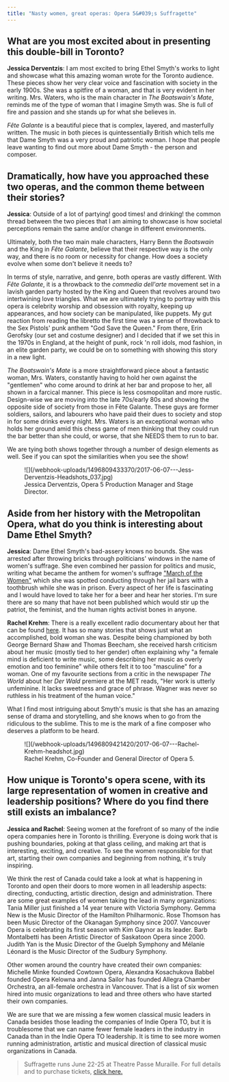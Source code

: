 ```yaml
---
title: "Nasty women, great operas: Opera 5&#039;s Suffragette"
---
```


## What are you most excited about in presenting this double-bill in Toronto?

**Jessica Derventzis**: I am most excited to bring Ethel Smyth's works to light and showcase what this amazing woman wrote for the Toronto audience. These pieces show her very clear voice and fascination with society in the early 1900s. She was a spitfire of a woman, and that is very evident in her writing. Mrs. Waters, who is the main character in *The Boatswain's Mate*, reminds me of the type of woman that I imagine Smyth was. She is full of fire and passion and she stands up for what she believes in. 

*Fête Galante* is a beautiful piece that is complex, layered, and masterfully written. The music in both pieces is quintessentially British which tells me that Dame Smyth was a very proud and patriotic woman. I hope that people leave wanting to find out more about Dame Smyth - the person and composer.

## Dramatically, how have you approached these two operas, and the common theme between their stories?

**Jessica**: Outside of a lot of partying! good times! and drinking! the common thread between the two pieces that I am aiming to showcase is how societal perceptions remain the same and/or change in different environments. 

Ultimately, both the two main male characters, Harry Benn the *Boatswain* and the King in *Fête Galante*, believe that their respective way is the only way, and there is no room or necessity for change. How does a society evolve when some don't believe it needs to? 

In terms of style, narrative, and genre, both operas are vastly different. With *Fête Galante*, it is a throwback to the *commedia dell'arte* movement set in a lavish garden party hosted by the King and Queen that revolves around two intertwining love triangles. What we are ultimately trying to portray with this opera is celebrity worship and obsession with royalty, keeping up appearances, and how society can be manipulated, like puppets. My gut reaction from reading the libretto the first time was a sense of throwback to the Sex Pistols' punk anthem "God Save the Queen." From there, Erin Gerofsky (our set and costume designer) and I decided that if we set this in the 1970s in England, at the height of punk, rock 'n roll idols, mod fashion, in an elite garden party, we could be on to something with showing this story in a new light.

*The Boatswain's Mate* is a more straightforward piece about a fantastic woman, Mrs. Waters, constantly having to hold her own against the "gentlemen" who come around to drink at her bar and propose to her, all shown in a farcical manner. This piece is less cosmopolitan and more rustic. Design-wise we are moving into the late 70s/early 80s and showing the opposite side of society from those in Fête Galante. These guys are former soldiers, sailors, and labourers who have paid their dues to society and stop in for some drinks every night. Mrs. Waters is an exceptional woman who holds her ground amid this chess game of men thinking that they could run the bar better than she could, or worse, that she NEEDS them to run to bar.  

We are tying both shows together through a number of design elements as well. See if you can spot the similarities when you see the show!

<figure data-type="image">
![](/webhook-uploads/1496809433370/2017-06-07---Jess-Derventzis-Headshots_037.jpg)
<figcaption>Jessica Derventzis, Opera 5 Production Manager and Stage Director.</figcaption>
</figure>

## Aside from her history with the Metropolitan Opera, what do you think is interesting about Dame Ethel Smyth?

**Jessica**: Dame Ethel Smyth's bad-assery knows no bounds. She was arrested after throwing bricks through politicians' windows in the name of women's suffrage. She even combined her passion for politics and music, writing what became the anthem for women's suffrage ["March of the Women"](https://www.youtube.com/watch?v=qTYv4wT8g4E) which she was spotted conducting through her jail bars with a toothbrush while she was in prison. Every aspect of her life is fascinating and I would have loved to take her for a beer and hear her stories. I'm sure there are so many that have not been published which would stir up the patriot, the feminist, and the human rights activist bones in anyone.

**Rachel Krehm**: There is a really excellent radio documentary about her that can be found [here](https://archive.org/details/DAMEETHELSMYTH). It has so many stories that shows just what an accomplished, bold woman she was. Despite being championed by both George Bernard Shaw and Thomas Beecham, she received harsh criticism about her music (mostly tied to her gender) often explaining why "a female mind is deficient to write music, some describing her music as overly emotion and too feminine" while others felt it to too "masculine" for a woman. One of my favourite sections from a critic in the newspaper *The World* about her *Der Wald* premiere at the MET reads, "Her work is utterly unfeminine. It lacks sweetness and grace of phrase. Wagner was never so ruthless in his treatment of the human voice."

What I find most intriguing about Smyth's music is that she has an amazing sense of drama and storytelling, and she knows when to go from the ridiculous to the sublime. This to me is the mark of a fine composer who deserves a platform to be heard.

<figure data-type="image">
![](/webhook-uploads/1496809421420/2017-06-07---Rachel-Krehm-headshot.jpg)
<figcaption>Rachel Krehm, Co-Founder and General Director of Opera 5.</figcaption>
</figure>

## How unique is Toronto's opera scene, with its large representation of women in creative and leadership positions? Where do you find there still exists an imbalance?

**Jessica and Rachel**: Seeing women at the forefront of so many of the indie opera companies here in Toronto is thrilling. Everyone is doing work that is pushing boundaries, poking at that glass ceiling, and making art that is interesting, exciting, and creative. To see the women responsible for that art, starting their own companies and beginning from nothing, it's truly inspiring.

We think the rest of Canada could take a look at what is happening in Toronto and open their doors to more women in all leadership aspects: directing, conducting, artistic direction, design and administration. There are some great examples of women taking the lead in many organizations: Tania Miller just finished a 14 year tenure with Victoria Symphony. Gemma New is the Music Director of the Hamilton Philharmonic. Rose Thomson has been Music Director of the Okanagan Symphony since 2007. Vancouver Opera is celebrating its first season with Kim Gaynor as its leader. Barb Montalbetti has been Artistic Director of Saskatoon Opera since 2000. Judith Yan is the Music Director of the Guelph Symphony and Mélanie Léonard is the Music Director of the Sudbury Symphony. 

Other women around the country have created their own companies: Michelle Minke founded Cowtown Opera, Alexandra Kosachukova Babbel founded Opera Kelowna and Janna Sailor has founded Allegra Chamber Orchestra, an all-female orchestra in Vancouver. That is a list of six women hired into music organizations to lead and three others who have started their own companies. 

We are sure that we are missing a few women classical music leaders in Canada besides those leading the companies of Indie Opera TO, but it is troublesome that we can name fewer female leaders in the industry in Canada than in the Indie Opera TO leadership. It is time to see more women running administration, artistic and musical direction of classical music organizations in Canada.

>Suffragette runs June 22-25 at Theatre Passe Muraille. For full details and to purchase tickets, [click here.](http://opera5.ca/project/suffragette-details-announced/)
